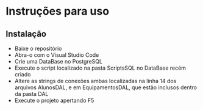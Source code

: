 # Instruções para uso

## Instalação
- Baixe o repositório
- Abra-o com o Visual Studio Code
- Crie uma DataBase no PostgreSQL
- Execute o script localizado na pasta ScriptsSQL no DataBase recém criado
- Altere as strings de conexões ambas localizadas na linha 14 dos arquivos AlunosDAL, e em EquipamentosDAL, que estão inclusos dentro da pasta DAL
- Execute o projeto apertando F5